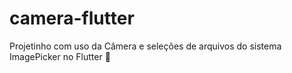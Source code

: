 # camera-flutter
Projetinho com uso da Câmera e seleções de arquivos do sistema ImagePicker no Flutter 📸
